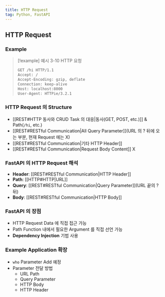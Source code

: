 ```yaml
---
title: HTTP Request
tag: Python, FastAPI
---
```


## HTTP Request

### Example

> [!example] 예시 3-10 HTTP 요청
>
> ```zsh
> GET /hi HTTP/1.1
> Accept: /
> Accept-Encoding: gzip, deflate
> Connection: keep-alive
> Host: localhost:8000
> User-Agent: HTTPie/3.2.1
> ```

### HTTP Request 의 Structure

- [[REST#HTTP 동사와 CRUD Task 의 대응|동사(GET, POST, etc.)]] & Path(`/hi`, etc.)
- [[REST#RESTful Communication|All Query Parameter]](URL 의 ? 뒤에 오는 부분, 현재 Request 에는 X)
- [[REST#RESTful Communication|기타 HTTP Header]]
- [[REST#RESTful Communication|Request Body Content]] X

### FastAPI 의 HTTP Request 해석

- **Header**: [[REST#RESTful Communication|HTTP Header]]
- **Path**: [[HTTP#HTTP|URL]]
- **Query**: [[REST#RESTful Communication|Query Parameter]](URL 끝의 ? 뒤)
- **Body**: [[REST#RESTful Communication|HTTP Body]]

### FastAPI 의 장점

- HTTP Request Data 에 직접 접근 가능
- Path Function 내에서 필요한 Argument 를 직접 선언 가능
- **Dependency Injection** 기법 사용

### Example Application 확장

- `who` Parameter Add 예정
- Parameter 전달 방법
  - URL Path
  - Query Parameter
  - HTTP Body
  - HTTP Header
